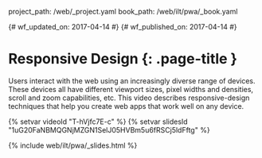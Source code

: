 project_path: /web/_project.yaml
book_path: /web/ilt/pwa/_book.yaml

{# wf_updated_on: 2017-04-14 #}
{# wf_published_on: 2017-04-14 #}

# Responsive Design {: .page-title }

Users interact with the web using an increasingly diverse range of devices.
These devices all have different viewport sizes, pixel widths and densities,
scroll and zoom capabilities, etc. This video describes responsive-design
techniques that help you create web apps that work well on any device.

{% setvar videoId "T-hVjfc7E-c" %}
{% setvar slidesId "1uG20FaNBMQGNjMZGN1SelJ05HVBm5u6fRSCj5ldFftg" %}

{% include web/ilt/pwa/_slides.html %}
